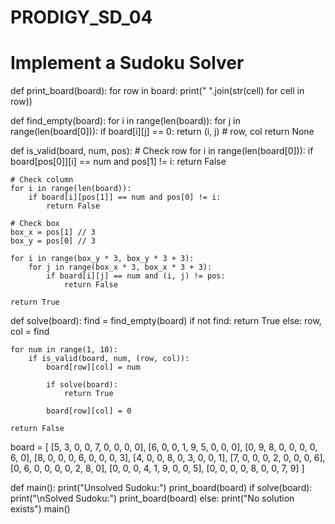 # PRODIGY_SD_04
# Implement a Sudoku Solver

def print_board(board):
    for row in board:
        print(" ".join(str(cell) for cell in row))

def find_empty(board):
    for i in range(len(board)):
        for j in range(len(board[0])):
            if board[i][j] == 0:
                return (i, j)  # row, col
    return None

def is_valid(board, num, pos):
    # Check row
    for i in range(len(board[0])):
        if board[pos[0]][i] == num and pos[1] != i:
            return False

    # Check column
    for i in range(len(board)):
        if board[i][pos[1]] == num and pos[0] != i:
            return False

    # Check box
    box_x = pos[1] // 3
    box_y = pos[0] // 3

    for i in range(box_y * 3, box_y * 3 + 3):
        for j in range(box_x * 3, box_x * 3 + 3):
            if board[i][j] == num and (i, j) != pos:
                return False

    return True

def solve(board):
    find = find_empty(board)
    if not find:
        return True
    else:
        row, col = find

    for num in range(1, 10):
        if is_valid(board, num, (row, col)):
            board[row][col] = num

            if solve(board):
                return True

            board[row][col] = 0

    return False

board = [
    [5, 3, 0, 0, 7, 0, 0, 0, 0],
    [6, 0, 0, 1, 9, 5, 0, 0, 0],
    [0, 9, 8, 0, 0, 0, 0, 6, 0],
    [8, 0, 0, 0, 6, 0, 0, 0, 3],
    [4, 0, 0, 8, 0, 3, 0, 0, 1],
    [7, 0, 0, 0, 2, 0, 0, 0, 6],
    [0, 6, 0, 0, 0, 0, 2, 8, 0],
    [0, 0, 0, 4, 1, 9, 0, 0, 5],
    [0, 0, 0, 0, 8, 0, 0, 7, 9]
]

def main():
    print("Unsolved Sudoku:")
    print_board(board)
    if solve(board):
        print("\nSolved Sudoku:")
        print_board(board)
    else:
        print("No solution exists")
main()

